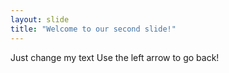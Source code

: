 ```yaml
---
layout: slide
title: "Welcome to our second slide!"
---
```

Just change my text
Use the left arrow to go back!